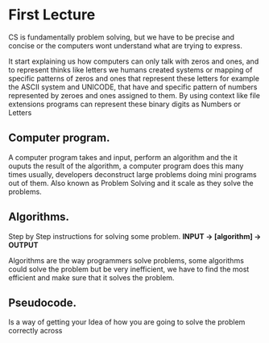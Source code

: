 # First Lecture
CS is fundamentally problem solving, but we have to be precise and concise or the computers wont understand what are trying to express. 

It start explaining us how computers can only talk with zeros and ones, and to represent thinks like letters we humans created systems or mapping of specific patterns of zeros and ones that represent these letters for example the ASCII system and UNICODE, that have and specific pattern of numbers represented by zeroes and ones assigned to them. By using context like file extensions programs can represent these binary digits as Numbers or Letters

## Computer program. 
A computer program takes and input, perform an algorithm and the it ouputs the result of the algorithm, a computer program does this many times usually, developers deconstruct large problems doing mini programs out of them. Also known as Problem Solving and it scale as they solve the problems.
 
## Algorithms.
Step by Step instructions for solving some problem. **INPUT -> [algorithm] -> OUTPUT**

Algorithms are the way programmers solve problems, some algorithms could solve the problem but be very inefficient, we have to find the most efficient and make sure that it solves the problem.

## Pseudocode.
Is a way of getting your Idea of how you are going to solve the problem correctly across 